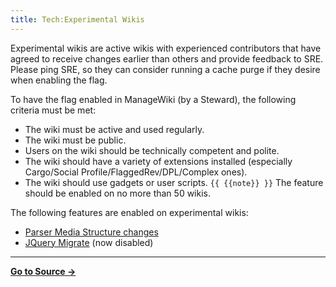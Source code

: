 ```yaml
---
title: Tech:Experimental Wikis
---
```


Experimental wikis are active wikis with experienced contributors that have agreed to receive changes earlier than others and provide feedback to SRE. Please ping SRE, so they can consider running a cache purge if they desire when enabling the flag.

To have the flag enabled in ManageWiki (by a Steward), the following criteria must be met:
* The wiki must be active and used regularly.
* The wiki must be public.
* Users on the wiki should be technically competent and polite.
* The wiki should have a variety of extensions installed (especially Cargo/Social Profile/FlaggedRev/DPL/Complex ones).
* The wiki should use gadgets or user scripts.
 `{{ {{note}} }}` The feature should be enabled on no more than 50 wikis.

The following features are enabled on experimental wikis:
* [Parser Media Structure changes](https://www.mediawiki.org/wiki/Parsing/Media_structure)
* [JQuery Migrate](https://github.com/jquery/jquery-migrate) (now disabled)

----
**[Go to Source &rarr;](https://meta.miraheze.org/wiki/Tech:Experimental_Wikis)**